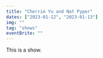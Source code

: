 ```yaml
---
title: "Cherrie Yu and Nat Pyper"
dates: ["2023-01-12", "2023-01-13"]
img: ""
tag: "shows"
eventBrite: ""
---
```


This is a show.
